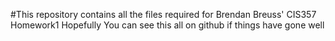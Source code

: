 #This repository contains all the files required for Brendan Breuss' CIS357 Homework1
Hopefully You can see this all on github if things have gone well
